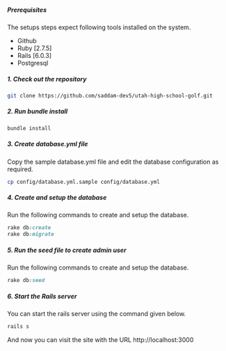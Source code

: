 ##### Prerequisites

The setups steps expect following tools installed on the system.

- Github
- Ruby [2.7.5]
- Rails [6.0.3]
- Postgresql

##### 1. Check out the repository

```bash
git clone https://github.com/saddam-dev5/utah-high-school-golf.git
```

##### 2. Run bundle install

```ruby
bundle install
```

##### 3. Create database.yml file

Copy the sample database.yml file and edit the database configuration as required.

```bash
cp config/database.yml.sample config/database.yml
```

##### 4. Create and setup the database

Run the following commands to create and setup the database.

```ruby
rake db:create
rake db:migrate
```

##### 5. Run the seed file to create admin user

Run the following commands to create and setup the database.

```ruby
rake db:seed
```

##### 6. Start the Rails server

You can start the rails server using the command given below.

```ruby
rails s
```

And now you can visit the site with the URL http://localhost:3000